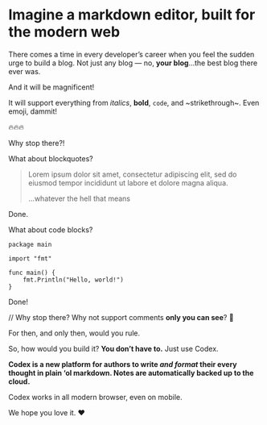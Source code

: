 # Imagine a markdown editor, built for the modern web

There comes a time in every developer’s career when you feel the sudden urge to build a blog. Not just any blog — no, **your blog**…the best blog there ever was.

And it will be magnificent!

It will support everything from _italics_, **bold**, `code`, and ~strikethrough~. Even emoji, dammit!

🔥🔥🔥

Why stop there?!

What about blockquotes?

> Lorem ipsum dolor sit amet, consectetur adipiscing elit, sed do eiusmod tempor incididunt ut labore et dolore magna aliqua.
>
> …whatever the hell that means

Done.

What about code blocks?

```
package main

import "fmt"

func main() {
	fmt.Println("Hello, world!")
}
```

Done!

// Why stop there? Why not support comments **only you can see**? 👻

For then, and only then, would you rule.

So, how would you build it? **You don’t have to.** Just use Codex.

**Codex is a new platform for authors to write _and format_ their every thought in plain ‘ol markdown. Notes are automatically backed up to the cloud.**

Codex works in all modern browser, even on mobile.

We hope you love it. ❤️
